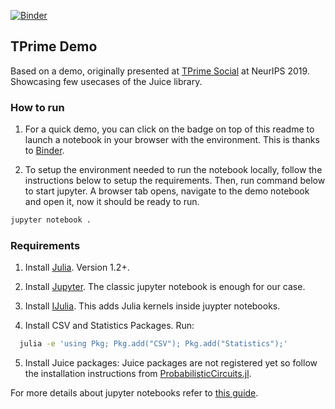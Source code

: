 [![Binder](https://mybinder.org/badge_logo.svg)](https://mybinder.org/v2/gh/Juice-jl/JuiceExamples/master?filepath=TPrimeDemo%2FT-Prime-Juice-Demo.ipynb)

## TPrime Demo

Based on a demo, originally presented at [TPrime Social](https://nips.cc/Conferences/2019/Schedule?showEvent=15972) at NeurIPS 2019. Showcasing few usecases of the Juice library.



### How to run

1. For a quick demo, you can click on the badge on top of this readme to launch a notebook in your browser with the environment. This is thanks to [Binder](https://mybinder.org/).


2. To setup the environment needed to run the notebook locally, follow the instructions below to setup the requirements. Then, run command below to start jupyter. A browser tab opens, navigate to the demo notebook and open it, now it should be ready to run.

  ```bash
  jupyter notebook .
  ```


### Requirements

1. Install [Julia](https://julialang.org/). Version 1.2+.

2. Install [Jupyter](https://jupyter.org). The classic jupyter notebook is enough for our case.

3. Install [IJulia](https://github.com/JuliaLang/IJulia.jl). This adds Julia kernels inside juypter notebooks.

4. Install CSV and Statistics Packages. Run: 

```bash
  julia -e 'using Pkg; Pkg.add("CSV"); Pkg.add("Statistics");' 
```

5. Install Juice packages: Juice packages are not registered yet so follow the installation instructions from [ProbabilisticCircuits.jl](https://github.com/Juice-jl/ProbabilisticCircuits.jl).


For more details about jupyter notebooks refer to [this guide](https://jupyter-notebook-beginner-guide.readthedocs.io/en/latest/execute.html).

